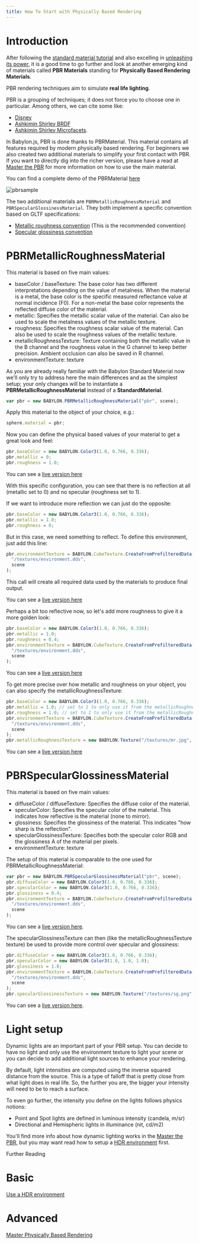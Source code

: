 ```yaml
---
title: How To Start with Physically Based Rendering
---
```

 
# Introduction

After following the [standard material tutorial](/babylon101/materials) and also excelling in [unleashing its power](https://www.eternalcoding.com/?p=303), it is a good time to go further and look at another emerging kind of materials called **PBR Materials** standing for **Physically Based Rendering Materials**.

PBR rendering techniques aim to simulate **real life lighting**.

PBR is a grouping of techniques; it does not force you to choose one in particular. Among others, we can cite some like:

- [Disney](http://blog.selfshadow.com/publications/s2012-shading-course/burley/s2012_pbs_disney_brdf_slides_v2.pdf)
- [Ashkimin Shirley BRDF](http://www.cs.utah.edu/~shirley/papers/jgtbrdf.pdf)
- [Ashkimin Shirley Microfacets](http://www.cs.utah.edu/~shirley/papers/facets.pdf).

In Babylon.js, PBR is done thanks to PBRMaterial. This material contains all features required by modern physically based rendering. For beginners we also created two additional materials to simplify your first contact with PBR. If you want to directly dig into the richer version, please have a read at [Master the PBR](/how_to/physically_based_rendering_master) for more information on how to use the main material.

You can find a complete demo of the PBRMaterial [here](http://www.babylonjs.com/demos/pbrglossy/)

![pbrsample](/img/pbr.jpg)

The two additional materials are `PBRMetallicRoughnessMaterial` and `PBRSpecularGlossinessMaterial`. They both implement a specific convention based on GLTF specifications:

- [Metallic roughness convention](https://github.com/KhronosGroup/glTF/blob/master/specification/2.0/README.md#metallic-roughness-material) (This is the recommended convention)
- [Specular glossiness convention](https://github.com/KhronosGroup/glTF/blob/master/extensions/2.0/Khronos/KHR_materials_pbrSpecularGlossiness/README.md)

# PBRMetallicRoughnessMaterial

This material is based on five main values:

- baseColor / baseTexture: The base color has two different interpretations depending on the value of metalness. When the material is a metal, the base color is the specific measured reflectance value at normal incidence (F0). For a non-metal the base color represents the reflected diffuse color of the material.
- metallic: Specifies the metallic scalar value of the material. Can also be used to scale the metalness values of the metallic texture.
- roughness: Specifies the roughness scalar value of the material. Can also be used to scale the roughness values of the metallic texture.
- metallicRoughnessTexture: Texture containing both the metallic value in the B channel and the roughness value in the G channel to keep better precision. Ambient occlusion can also be saved in R channel.
- environmentTexture: texture

As you are already really familiar with the Babylon Standard Material now we'll only try to address here the main differences and as the simplest setup; your only changes will be to instantiate a **PBRMetallicRoughnessMaterial** instead of a **StandardMaterial**.

```javascript
var pbr = new BABYLON.PBRMetallicRoughnessMaterial("pbr", scene);
```

Apply this material to the object of your choice, e.g.:

```javascript
sphere.material = pbr;
```

Now you can define the physical based values of your material to get a great look and feel:

```javascript
pbr.baseColor = new BABYLON.Color3(1.0, 0.766, 0.336);
pbr.metallic = 0;
pbr.roughness = 1.0;
```

You can see a [live version here](https://www.babylonjs-playground.com/#2FDQT5)

With this specific configuration, you can see that there is no reflection at all (metallic set to 0) and no specular (roughness set to 1).

If we want to introduce more reflection we can just do the opposite:

```javascript
pbr.baseColor = new BABYLON.Color3(1.0, 0.766, 0.336);
pbr.metallic = 1.0;
pbr.roughness = 0;
```

But in this case, we need something to reflect. To define this environment, just add this line:

```javascript
pbr.environmentTexture = BABYLON.CubeTexture.CreateFromPrefilteredData(
  "/textures/environment.dds",
  scene
);
```

This call will create all required data used by the materials to produce final output.

You can see a [live version here](https://www.babylonjs-playground.com/#2FDQT5#11)

Perhaps a bit too reflective now, so let's add more roughness to give it a more golden look:

```javascript
pbr.baseColor = new BABYLON.Color3(1.0, 0.766, 0.336);
pbr.metallic = 1.0;
pbr.roughness = 0.4;
pbr.environmentTexture = BABYLON.CubeTexture.CreateFromPrefilteredData(
  "/textures/environment.dds",
  scene
);
```

You can see a [live version here](https://www.babylonjs-playground.com/#2FDQT5#12)

To get more precise over how metallic and roughness on your object, you can also specify the metallicRoughnessTexture:

```javascript
pbr.baseColor = new BABYLON.Color3(1.0, 0.766, 0.336);
pbr.metallic = 1.0; // set to 1 to only use it from the metallicRoughnessTexture
pbr.roughness = 1.0; // set to 1 to only use it from the metallicRoughnessTexture
pbr.environmentTexture = BABYLON.CubeTexture.CreateFromPrefilteredData(
  "/textures/environment.dds",
  scene
);
pbr.metallicRoughnessTexture = new BABYLON.Texture("/textures/mr.jpg", scene);
```

You can see a [live version here](https://www.babylonjs-playground.com/#2FDQT5#13)

# PBRSpecularGlossinessMaterial

This material is based on five main values:

- diffuseColor / diffuseTexture: Specifies the diffuse color of the material.
- specularColor: Specifies the specular color of the material. This indicates how reflective is the material (none to mirror).
- glossiness: Specifies the glossiness of the material. This indicates "how sharp is the reflection".
- specularGlossinessTexture: Specifies both the specular color RGB and the glossiness A of the material per pixels.
- environmentTexture: texture

The setup of this material is comparable to the one used for PBRMetallicRoughnessMaterial:

```javascript
var pbr = new BABYLON.PBRSpecularGlossinessMaterial("pbr", scene);
pbr.diffuseColor = new BABYLON.Color3(1.0, 0.766, 0.336);
pbr.specularColor = new BABYLON.Color3(1.0, 0.766, 0.336);
pbr.glossiness = 0.4;
pbr.environmentTexture = BABYLON.CubeTexture.CreateFromPrefilteredData(
  "/textures/environment.dds",
  scene
);
```

You can see a [live version here](https://www.babylonjs-playground.com/#Z1VL3V#5).

The specularGlossinessTexture can then (like the metallicRoughnessTexture texture) be used to provide more control over specular and glossiness:

```javascript
pbr.diffuseColor = new BABYLON.Color3(1.0, 0.766, 0.336);
pbr.specularColor = new BABYLON.Color3(1.0, 1.0, 1.0);
pbr.glossiness = 1.0;
pbr.environmentTexture = BABYLON.CubeTexture.CreateFromPrefilteredData(
  "/textures/environment.dds",
  scene
);
pbr.specularGlossinessTexture = new BABYLON.Texture("/textures/sg.png", scene);
```

You can see a [live version here](https://www.babylonjs-playground.com/#Z1VL3V#4).

# Light setup

Dynamic lights are an important part of your PBR setup. You can decide to have no light and only use the environment texture to light your scene or you can decide to add additional light sources to enhance your rendering.

By default, light intensities are computed using the inverse squared distance from the source. This is a type of falloff that is pretty close from what light does in real life. So, the further you are, the bigger your intensity will need to be to reach a surface.

To even go further, the intensity you define on the lights follows physics notions:

- Point and Spot lights are defined in luminous intensity (candela, m/sr)
- Directional and Hemispheric lights in illuminance (nit, cd/m2)

You'll find more info about how dynamic lighting works in the [Master the PBR](/How_To/Physically_Based_Rendering_Master#light-setup), but you may want read how to setup a [HDR environment](/How_To/Use_HDR_Environment) first.

 Further Reading

# Basic

[Use a HDR environment](/How_To/Use_HDR_Environment)

# Advanced

[Master Physically Based Rendering](/How_To/Physically_Based_Rendering_Master)
